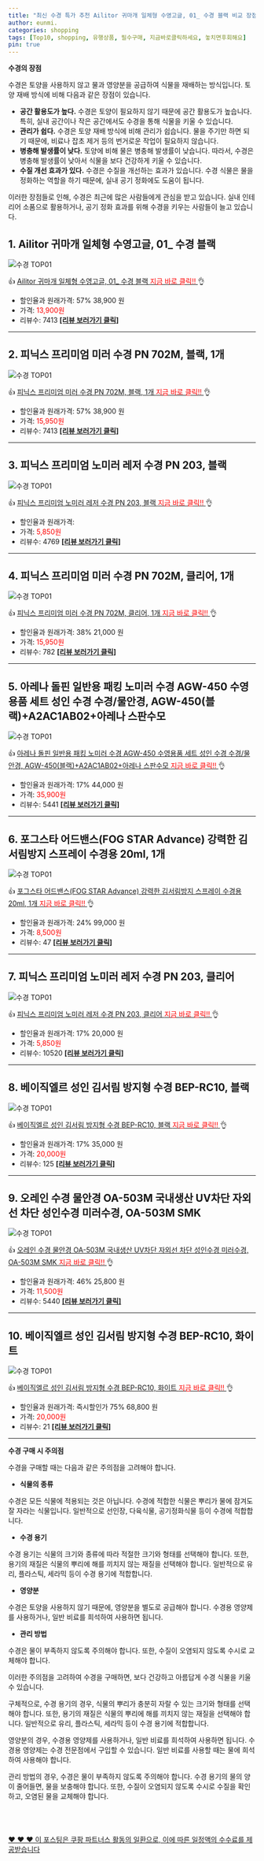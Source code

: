 ```yaml
---
title: "최신 수경 특가 추천 Ailitor 귀마개 일체형 수영고글, 01_ 수경 블랙 비교 장점"
author: eunmi.
categories: shopping
tags: [Top10, shopping, 유행상품, 필수구매, 지금바로클릭하세요, 놓치면후회해요]
pin: true
---
```

**수경의 장점**

수경은 토양을 사용하지 않고 물과 영양분을 공급하여 식물을 재배하는 방식입니다. 토양 재배 방식에 비해 다음과 같은 장점이 있습니다.

* **공간 활용도가 높다.** 수경은 토양이 필요하지 않기 때문에 공간 활용도가 높습니다. 특히, 실내 공간이나 작은 공간에서도 수경을 통해 식물을 키울 수 있습니다.
* **관리가 쉽다.** 수경은 토양 재배 방식에 비해 관리가 쉽습니다. 물을 주기만 하면 되기 때문에, 비료나 잡초 제거 등의 번거로운 작업이 필요하지 않습니다.
* **병충해 발생률이 낮다.** 토양에 비해 물은 병충해 발생률이 낮습니다. 따라서, 수경은 병충해 발생률이 낮아서 식물을 보다 건강하게 키울 수 있습니다.
* **수질 개선 효과가 있다.** 수경은 수질을 개선하는 효과가 있습니다. 수경 식물은 물을 정화하는 역할을 하기 때문에, 실내 공기 정화에도 도움이 됩니다.

이러한 장점들로 인해, 수경은 최근에 많은 사람들에게 관심을 받고 있습니다. 실내 인테리어 소품으로 활용하거나, 공기 정화 효과를 위해 수경을 키우는 사람들이 늘고 있습니다.

   

## 1. Ailitor 귀마개 일체형 수영고글, 01_ 수경 블랙

![수경 TOP01](https://thumbnail7.coupangcdn.com/thumbnails/remote/230x230ex/image/vendor_inventory/5f09/b5f5178eefefcbab06b824e59906c48880a4fbe92cb6bb1bf6554035d63d.jpg)


👍 [Ailitor 귀마개 일체형 수영고글, 01_ 수경 블랙 <font color=red> 지금 바로 클릭!! </font> ](https://link.coupang.com/re/AFFSDP?lptag=AF3617701&subid=GithubCoopas&pageKey=7313090830&traceid=V0-153&itemId=18739389061&vendorItemId=85913220877) 👌 


- 할인율과 원래가격: 57%  38,900   원
- 가격: <span style='color:red'>13,900원</span>
- 리뷰수: 7413  [**[리뷰 보러가기 클릭]**](https://link.coupang.com/re/AFFSDP?lptag=AF3617701&subid=GithubCoopas&pageKey=7313090830&traceid=V0-153&itemId=18739389061&vendorItemId=85913220877)

---


   

## 2. 피닉스 프리미엄 미러 수경 PN 702M, 블랙, 1개

![수경 TOP01](https://thumbnail9.coupangcdn.com/thumbnails/remote/230x230ex/image/retail/images/108406060288920-b568c6e7-f6d1-4a5a-995a-549372b0c026.jpg)


👍 [피닉스 프리미엄 미러 수경 PN 702M, 블랙, 1개 <font color=red> 지금 바로 클릭!! </font> ](https://link.coupang.com/re/AFFSDP?lptag=AF3617701&subid=GithubCoopas&pageKey=27471710&traceid=V0-153&itemId=105730084&vendorItemId=3203260513) 👌 


- 할인율과 원래가격: 57%  38,900   원
- 가격: <span style='color:red'>15,950원</span>
- 리뷰수: 7413  [**[리뷰 보러가기 클릭]**](https://link.coupang.com/re/AFFSDP?lptag=AF3617701&subid=GithubCoopas&pageKey=27471710&traceid=V0-153&itemId=105730084&vendorItemId=3203260513)

---


   

## 3. 피닉스 프리미엄 노미러 레저 수경 PN 203, 블랙

![수경 TOP01](https://thumbnail10.coupangcdn.com/thumbnails/remote/230x230ex/image/retail/images/97350347042576-0f19d09a-d0e2-4213-a143-3ad0c9fbbf37.jpg)


👍 [피닉스 프리미엄 노미러 레저 수경 PN 203, 블랙 <font color=red> 지금 바로 클릭!! </font> ](https://link.coupang.com/re/AFFSDP?lptag=AF3617701&subid=GithubCoopas&pageKey=27471776&traceid=V0-153&itemId=105730265&vendorItemId=3203260693) 👌 


- 할인율과 원래가격: 
- 가격: <span style='color:red'>5,850원</span>
- 리뷰수: 4769  [**[리뷰 보러가기 클릭]**](https://link.coupang.com/re/AFFSDP?lptag=AF3617701&subid=GithubCoopas&pageKey=27471776&traceid=V0-153&itemId=105730265&vendorItemId=3203260693)

---


   

## 4. 피닉스 프리미엄 미러 수경 PN 702M, 클리어, 1개

![수경 TOP01](https://thumbnail9.coupangcdn.com/thumbnails/remote/230x230ex/image/retail/images/112653564704422-620e4eea-a49f-458c-a61c-921d73282ecb.jpg)


👍 [피닉스 프리미엄 미러 수경 PN 702M, 클리어, 1개 <font color=red> 지금 바로 클릭!! </font> ](https://link.coupang.com/re/AFFSDP?lptag=AF3617701&subid=GithubCoopas&pageKey=27471710&traceid=V0-153&itemId=105730091&vendorItemId=3203260529) 👌 


- 할인율과 원래가격: 38%  21,000   원
- 가격: <span style='color:red'>15,950원</span>
- 리뷰수: 782  [**[리뷰 보러가기 클릭]**](https://link.coupang.com/re/AFFSDP?lptag=AF3617701&subid=GithubCoopas&pageKey=27471710&traceid=V0-153&itemId=105730091&vendorItemId=3203260529)

---


   

## 5. 아레나 돌핀 일반용 패킹 노미러 수경 AGW-450 수영용품 세트 성인 수경 수경/물안경, AGW-450(블랙)+A2AC1AB02+아레나 스판수모

![수경 TOP01](https://thumbnail8.coupangcdn.com/thumbnails/remote/230x230ex/image/vendor_inventory/a5ab/77206b8185badd6d3eb696981616ce58a8735bac0b0a45df5552a533cdaa.jpg)


👍 [아레나 돌핀 일반용 패킹 노미러 수경 AGW-450 수영용품 세트 성인 수경 수경/물안경, AGW-450(블랙)+A2AC1AB02+아레나 스판수모 <font color=red> 지금 바로 클릭!! </font> ](https://link.coupang.com/re/AFFSDP?lptag=AF3617701&subid=GithubCoopas&pageKey=7662415821&traceid=V0-153&itemId=20417595740&vendorItemId=5587578944) 👌 


- 할인율과 원래가격: 17%  44,000   원
- 가격: <span style='color:red'>35,900원</span>
- 리뷰수: 5441  [**[리뷰 보러가기 클릭]**](https://link.coupang.com/re/AFFSDP?lptag=AF3617701&subid=GithubCoopas&pageKey=7662415821&traceid=V0-153&itemId=20417595740&vendorItemId=5587578944)

---


   

## 6. 포그스타 어드밴스(FOG STAR Advance) 강력한 김서림방지 스프레이 수경용 20ml, 1개

![수경 TOP01](https://thumbnail6.coupangcdn.com/thumbnails/remote/230x230ex/image/vendor_inventory/babf/6d4cce3782479423b6fd6314328cda890effb48ec2f0f3fe59f9909e6717.jpg)


👍 [포그스타 어드밴스(FOG STAR Advance) 강력한 김서림방지 스프레이 수경용 20ml, 1개 <font color=red> 지금 바로 클릭!! </font> ](https://link.coupang.com/re/AFFSDP?lptag=AF3617701&subid=GithubCoopas&pageKey=7482783921&traceid=V0-153&itemId=19934279940&vendorItemId=86657849539) 👌 


- 할인율과 원래가격: 24%  99,000   원
- 가격: <span style='color:red'>8,500원</span>
- 리뷰수: 47  [**[리뷰 보러가기 클릭]**](https://link.coupang.com/re/AFFSDP?lptag=AF3617701&subid=GithubCoopas&pageKey=7482783921&traceid=V0-153&itemId=19934279940&vendorItemId=86657849539)

---


   

## 7. 피닉스 프리미엄 노미러 레저 수경 PN 203, 클리어

![수경 TOP01](https://thumbnail10.coupangcdn.com/thumbnails/remote/230x230ex/image/retail/images/96089955228903-f559dc49-9604-4090-a09a-000836fe6909.jpg)


👍 [피닉스 프리미엄 노미러 레저 수경 PN 203, 클리어 <font color=red> 지금 바로 클릭!! </font> ](https://link.coupang.com/re/AFFSDP?lptag=AF3617701&subid=GithubCoopas&pageKey=27471776&traceid=V0-153&itemId=105730271&vendorItemId=3203260698) 👌 


- 할인율과 원래가격: 17%  20,000   원
- 가격: <span style='color:red'>5,850원</span>
- 리뷰수: 10520  [**[리뷰 보러가기 클릭]**](https://link.coupang.com/re/AFFSDP?lptag=AF3617701&subid=GithubCoopas&pageKey=27471776&traceid=V0-153&itemId=105730271&vendorItemId=3203260698)

---


   

## 8. 베이직엘르 성인 김서림 방지형 수경 BEP-RC10, 블랙

![수경 TOP01](https://thumbnail6.coupangcdn.com/thumbnails/remote/230x230ex/image/retail/images/2018/08/27/13/4/004d468a-98d0-4991-ad7e-2bca90246e46.jpg)


👍 [베이직엘르 성인 김서림 방지형 수경 BEP-RC10, 블랙 <font color=red> 지금 바로 클릭!! </font> ](https://link.coupang.com/re/AFFSDP?lptag=AF3617701&subid=GithubCoopas&pageKey=127318976&traceid=V0-153&itemId=375391290&vendorItemId=3909688853) 👌 


- 할인율과 원래가격: 17%  35,000   원
- 가격: <span style='color:red'>20,000원</span>
- 리뷰수: 125  [**[리뷰 보러가기 클릭]**](https://link.coupang.com/re/AFFSDP?lptag=AF3617701&subid=GithubCoopas&pageKey=127318976&traceid=V0-153&itemId=375391290&vendorItemId=3909688853)

---


   

## 9. 오레인 수경 물안경 OA-503M 국내생산 UV차단 자외선 차단 성인수경 미러수경, OA-503M SMK

![수경 TOP01](https://thumbnail9.coupangcdn.com/thumbnails/remote/230x230ex/image/vendor_inventory/c6c3/63daa23fbe86ce20c80e0ccb297bb714cc4af8983c7c338d9bfd90cd389f.jpg)


👍 [오레인 수경 물안경 OA-503M 국내생산 UV차단 자외선 차단 성인수경 미러수경, OA-503M SMK <font color=red> 지금 바로 클릭!! </font> ](https://link.coupang.com/re/AFFSDP?lptag=AF3617701&subid=GithubCoopas&pageKey=212918391&traceid=V0-153&itemId=643374367&vendorItemId=5106281732) 👌 


- 할인율과 원래가격: 46%  25,800   원
- 가격: <span style='color:red'>11,500원</span>
- 리뷰수: 5440  [**[리뷰 보러가기 클릭]**](https://link.coupang.com/re/AFFSDP?lptag=AF3617701&subid=GithubCoopas&pageKey=212918391&traceid=V0-153&itemId=643374367&vendorItemId=5106281732)

---


   

## 10. 베이직엘르 성인 김서림 방지형 수경 BEP-RC10, 화이트

![수경 TOP01](https://thumbnail6.coupangcdn.com/thumbnails/remote/230x230ex/image/retail/images/2018/08/27/13/2/36d4dffb-733e-4e74-acea-a929e15f9aa8.jpg)


👍 [베이직엘르 성인 김서림 방지형 수경 BEP-RC10, 화이트 <font color=red> 지금 바로 클릭!! </font> ](https://link.coupang.com/re/AFFSDP?lptag=AF3617701&subid=GithubCoopas&pageKey=127318976&traceid=V0-153&itemId=375391289&vendorItemId=3909688858) 👌 


- 할인율과 원래가격: 즉시할인가 75%  68,800   원
- 가격: <span style='color:red'>20,000원</span>
- 리뷰수: 21  [**[리뷰 보러가기 클릭]**](https://link.coupang.com/re/AFFSDP?lptag=AF3617701&subid=GithubCoopas&pageKey=127318976&traceid=V0-153&itemId=375391289&vendorItemId=3909688858)

---
**수경 구매 시 주의점**

수경을 구매할 때는 다음과 같은 주의점을 고려해야 합니다.

* **식물의 종류**

수경은 모든 식물에 적용되는 것은 아닙니다. 수경에 적합한 식물은 뿌리가 물에 잠겨도 잘 자라는 식물입니다. 일반적으로 선인장, 다육식물, 공기정화식물 등이 수경에 적합합니다.

* **수경 용기**

수경 용기는 식물의 크기와 종류에 따라 적절한 크기와 형태를 선택해야 합니다. 또한, 용기의 재질은 식물의 뿌리에 해를 끼치지 않는 재질을 선택해야 합니다. 일반적으로 유리, 플라스틱, 세라믹 등이 수경 용기에 적합합니다.

* **영양분**

수경은 토양을 사용하지 않기 때문에, 영양분을 별도로 공급해야 합니다. 수경용 영양제를 사용하거나, 일반 비료를 희석하여 사용하면 됩니다.

* **관리 방법**

수경은 물이 부족하지 않도록 주의해야 합니다. 또한, 수질이 오염되지 않도록 수시로 교체해야 합니다.

이러한 주의점을 고려하여 수경을 구매하면, 보다 건강하고 아름답게 수경 식물을 키울 수 있습니다.

구체적으로, 수경 용기의 경우, 식물의 뿌리가 충분히 자랄 수 있는 크기와 형태를 선택해야 합니다. 또한, 용기의 재질은 식물의 뿌리에 해를 끼치지 않는 재질을 선택해야 합니다. 일반적으로 유리, 플라스틱, 세라믹 등이 수경 용기에 적합합니다.

영양분의 경우, 수경용 영양제를 사용하거나, 일반 비료를 희석하여 사용하면 됩니다. 수경용 영양제는 수경 전문점에서 구입할 수 있습니다. 일반 비료를 사용할 때는 물에 희석하여 사용해야 합니다.

관리 방법의 경우, 수경은 물이 부족하지 않도록 주의해야 합니다. 수경 용기의 물의 양이 줄어들면, 물을 보충해야 합니다. 또한, 수질이 오염되지 않도록 수시로 수질을 확인하고, 오염된 물을 교체해야 합니다.<br><br><br><br><br> [ ❤ ❤ ❤ 이 포스팅은 쿠팡 파트너스 활동의 일환으로, 이에 따른 일정액의 수수료를 제공받습니다](https://link.coupang.com/a/bcEFyh)